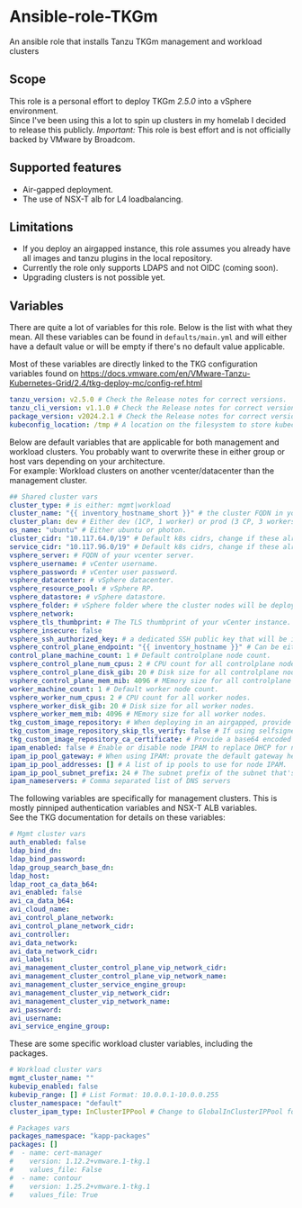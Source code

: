 # Ansible-role-TKGm
An ansible role that installs Tanzu TKGm management and workload clusters

## Scope
This role is a personal effort to deploy TKGm _2.5.0_ into a vSphere environment.  
Since I've been using this a lot to spin up clusters in my homelab I decided to release this publicly.
_Important:_ This role is best effort and is not officially backed by VMware by Broadcom.

## Supported features
- Air-gapped deployment.
- The use of NSX-T alb for L4 loadbalancing.

## Limitations
- If you deploy an airgapped instance, this role assumes you already have all images and tanzu plugins in the local repository.
- Currently the role only supports LDAPS and not OIDC (coming soon).
- Upgrading clusters is not possible yet.


## Variables
There are quite a lot of variables for this role. Below is the list with what they mean.
All these variables can be found in `defaults/main.yml` and will either have a default value or will be empty if there's no default value applicable.

Most of these variables are directly linked to the TKG configuration variables found on https://docs.vmware.com/en/VMware-Tanzu-Kubernetes-Grid/2.4/tkg-deploy-mc/config-ref.html

```yaml
tanzu_version: v2.5.0 # Check the Release notes for correct versions.
tanzu_cli_version: v1.1.0 # Check the Release notes for correct versions.
package_version: v2024.2.1 # Check the Release notes for correct versions.
kubeconfig_location: /tmp # A location on the filesystem to store kubeconfigs.
```
Below are default variables that are applicable for both management and workload clusters. You probably want to  overwrite these in either group or host vars depending on your architecture.  
For example: Workload clusters on another vcenter/datacenter than the management cluster.
```yaml
## Shared cluster vars
cluster_type: # is either: mgmt|workload
cluster_name: "{{ inventory_hostname_short }}" # the cluster FQDN in your hosts file.
cluster_plan: dev # Either dev (1CP, 1 worker) or prod (3 CP, 3 workers ).
os_name: "ubuntu" # Either ubuntu or photon.
cluster_cidr: "10.117.64.0/19" # Default k8s cidrs, change if these already exist in your environment.
service_cidr: "10.117.96.0/19" # Default k8s cidrs, change if these already exist in your environment.
vsphere_server: # FQDN of your vcenter server.
vsphere_username: # vCenter username.
vsphere_password: # vCenter user password.
vsphere_datacenter: # vSphere datacenter.
vsphere_resource_pool: # vSphere RP.
vsphere_datastore: # vSphere datastore.
vsphere_folder: # vSphere folder where the cluster nodes will be deployed in.
vsphere_network: 
vsphere_tls_thumbprint: # The TLS thumbprint of your vCenter instance.
vsphere_insecure: false
vsphere_ssh_authorized_key: # a dedicated SSH public key that will be injected into the capv user on every node for troubleshooting.
vsphere_control_plane_endpoint: "{{ inventory_hostname }}" # Can be either an IP or FQDN, see the TKG docs for more info.
control_plane_machine_count: 1 # Default controlplane node count.
vsphere_control_plane_num_cpus: 2 # CPU count for all controlplane nodes.
vsphere_control_plane_disk_gib: 20 # Disk size for all controlplane nodes.
vsphere_control_plane_mem_mib: 4096 # MEmory size for all controlplane nodes.
worker_machine_count: 1 # Default worker node count.
vsphere_worker_num_cpus: 2 # CPU count for all worker nodes.
vsphere_worker_disk_gib: 20 # Disk size for all worker nodes.
vsphere_worker_mem_mib: 4096 # MEmory size for all worker nodes.
tkg_custom_image_repository: # When deploying in an airgapped, provide the url of the repo. 
tkg_custom_image_repository_skip_tls_verify: false # If using selfsigned certs on your registry, you can ignore the certs here.
tkg_custom_image_repository_ca_certificate: # Provide a base64 encoded PEM certificate of your private CA that signed your registry.
ipam_enabled: false # Enable or disable node IPAM to replace DHCP for nodes.
ipam_ip_pool_gateway: # When using IPAM: provate the default gateway here.
ipam_ip_pool_addresses: [] # A list of ip pools to use for node IPAM.
ipam_ip_pool_subnet_prefix: 24 # The subnet prefix of the subnet that's used for node IPAM.
ipam_nameservers: # Comma separated list of DNS servers
```

The following variables are specifically for management clusters. This is mostly pinniped authentication variables and NSX-T ALB variables.  
See the TKG documentation for details on these variables: 
```yaml
# Mgmt cluster vars
auth_enabled: false
ldap_bind_dn:
ldap_bind_password:
ldap_group_search_base_dn: 
ldap_host: 
ldap_root_ca_data_b64:
avi_enabled: false
avi_ca_data_b64: 
avi_cloud_name: 
avi_control_plane_network: 
avi_control_plane_network_cidr: 
avi_controller: 
avi_data_network: 
avi_data_network_cidr: 
avi_labels: 
avi_management_cluster_control_plane_vip_network_cidr: 
avi_management_cluster_control_plane_vip_network_name: 
avi_management_cluster_service_engine_group: 
avi_management_cluster_vip_network_cidr: 
avi_management_cluster_vip_network_name: 
avi_password:
avi_username: 
avi_service_engine_group:
```

These are some specific workload cluster variables, including the packages.
```yaml
# Workload cluster vars
mgmt_cluster_name: ""
kubevip_enabled: false
kubevip_range: [] # List Format: 10.0.0.1-10.0.0.255
cluster_namespace: "default"
cluster_ipam_type: InClusterIPPool # Change to GlobalInClusterIPPool for a global pool

# Packages vars
packages_namespace: "kapp-packages"
packages: []
#  - name: cert-manager
#    version: 1.12.2+vmware.1-tkg.1
#    values_file: False
#  - name: contour
#    version: 1.25.2+vmware.1-tkg.1
#    values_file: True
```

